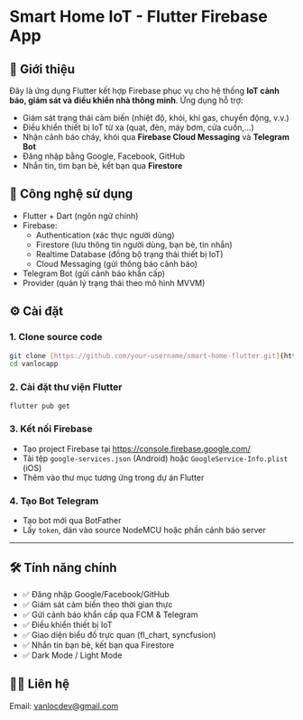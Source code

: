 # Smart Home IoT - Flutter Firebase App

## 📱 Giới thiệu

Đây là ứng dụng Flutter kết hợp Firebase phục vụ cho hệ thống **IoT cảnh báo, giám sát và điều khiển nhà thông minh**. Ứng dụng hỗ trợ:
- Giám sát trạng thái cảm biến (nhiệt độ, khói, khí gas, chuyển động, v.v.)
- Điều khiển thiết bị IoT từ xa (quạt, đèn, máy bơm, cửa cuốn,...)
- Nhận cảnh báo cháy, khói qua **Firebase Cloud Messaging** và **Telegram Bot**
- Đăng nhập bằng Google, Facebook, GitHub
- Nhắn tin, tìm bạn bè, kết bạn qua **Firestore**

## 🔧 Công nghệ sử dụng
- Flutter + Dart (ngôn ngữ chính)
- Firebase:
  - Authentication (xác thực người dùng)
  - Firestore (lưu thông tin người dùng, bạn bè, tin nhắn)
  - Realtime Database (đồng bộ trạng thái thiết bị IoT)
  - Cloud Messaging (gửi thông báo cảnh báo)
- Telegram Bot (gửi cảnh báo khẩn cấp)
- Provider (quản lý trạng thái theo mô hình MVVM)

## ⚙️ Cài đặt

### 1. Clone source code
```bash
git clone [https://github.com/your-username/smart-home-flutter.git](https://github.com/VanLoc2643/SmartHomeIot)
cd vanlocapp 
```
### 2. Cài đặt thư viện Flutter
```bash
flutter pub get
```
### 3. Kết nối Firebase
- Tạo project Firebase tại https://console.firebase.google.com/
- Tải tệp `google-services.json` (Android) hoặc `GoogleService-Info.plist` (iOS)
- Thêm vào thư mục tương ứng trong dự án Flutter
### 4. Tạo Bot Telegram
- Tạo bot mới qua BotFather
- Lấy `token`, dán vào source NodeMCU hoặc phần cảnh báo server
---
## 🛠 Tính năng chính
- ✅ Đăng nhập Google/Facebook/GitHub
- ✅ Giám sát cảm biến theo thời gian thực
- ✅ Gửi cảnh báo khẩn cấp qua FCM & Telegram
- ✅ Điều khiển thiết bị IoT
- ✅ Giao diện biểu đồ trực quan (fl_chart, syncfusion)
- ✅ Nhắn tin bạn bè, kết bạn qua Firestore
- ✅ Dark Mode / Light Mode

## 👨‍💻 Liên hệ 
Email: vanlocdev@gmail.com
